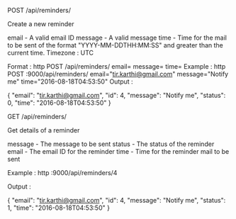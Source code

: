 POST /api/reminders/

Create a new reminder

email - A valid email ID
message - A valid message
time - Time for the mail to be sent of the format "YYYY-MM-DDTHH:MM:SS" and greater than the current time. Timezone : UTC

Format : http POST <host>/api/reminders/ email=<email> message=<message> time=<time>
Example : http POST :9000/api/reminders/ email="tir.karthi@gmail.com" message="Notify me" time="2016-08-18T04:53:50"
Output :

{
    "email": "tir.karthi@gmail.com", 
    "id": 4,
    "message": "Notify me",
    "status": 0,
    "time": "2016-08-18T04:53:50"
} 


GET /api/reminders/<id>

Get details of a reminder

message - The message to be sent
status - The status of the reminder
email - The email ID for the reminder
time - Time for the reminder mail to be sent

Example : http :9000/api/reminders/4

Output :

{
    "email": "tir.karthi@gmail.com", 
    "id": 4,
    "message": "Notify me",
    "status": 1,
    "time": "2016-08-18T04:53:50"
} 
